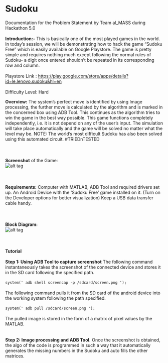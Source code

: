 # Sudoku

Documentation for the Problem Statement by Team al_MASS during Hackathon 5.0
<br><br>
<b>Introduction:-</b>
This is basically one of the most played games in the world. In today’s session, we will be demonstrating how to hack the game “Sudoku Free” which is easily available on Google Playstore. The game is pretty simple and requires nothing much except following the normal rules of Sudoku- a digit once entered shouldn’t be repeated in its corresponding row and column.<br><br>
Playstore Link :  https://play.google.com/store/apps/details?id=le.lenovo.sudoku&hl=en<br><br>
Difficulty Level: Hard<r>



<b>Overview:</b>
The system’s perfect move is identified by using Image processing, the further move is calculated by the algorithm and is marked in the concerned box using ADB Tool. This continues as the algorithm tries to win the game in the best way possible. This game functions completely independently, i.e. it is not depend on any of the user’s input. The simulation will take place automatically and the game will be solved no matter what the level may be.
NOTE: The world’s most difficult Sudoku has also been solved using this automated circuit. 
#TRIEDnTESTED
<br><br><br><br>
<b>Screenshot</b> of the Game:<br>
![alt tag](https://raw.githubusercontent.com/sreetamdas/al_MASS/master/doc1.png)
<br><br><br><br>
<b>Requirements:</b>
Computer with MATLAB, ADB Tool and required drivers set up. An Android Device with the ‘Sudoku Free’ game installed on it. (Turn on the Developer options for better visualization) Keep a USB data transfer cable handy.
<br><br><br><br>
<b>Block Diagram:</b><br>
![alt tag](https://raw.githubusercontent.com/sreetamdas/al_MASS/master/doc.png)
<br><br><br><br>
<b>Tutorial</b><br><br>
<b>Step 1: Using ADB Tool to capture screenshot</b>
The following command instantaneously takes the screenshot of the connected device and stores it in the SD card following the specified path.<br><br>
`system(' adb shell screencap -p /sdcard/screen.png ');`<br><br>
The following command pulls it from the SD card of the android device into the working system following the path specified.<br><br>
`system(' adb pull /sdcard/screen.png ');`<br><br>
The pulled image is stored in the form of a matrix of pixel values by the MATLAB.
<br><br><br>
<b>Step 2: Image processing and ADB Tool.</b>
Once the screenshot is obtained, the algo of the code is programmed in such a way that it automatically generates the missing numbers in the Sudoku and auto fills the other matrices.
